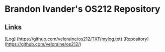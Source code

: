 # Brandon Ivander's OS212 Repository

## Links
[Log] (https://github.com/veloraine/os212/TXT/mylog.txt)
[Repository] (https://github.com/veloraine/os212/)
